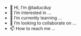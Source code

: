 - 👋 Hi, I’m @taducduy
- 👀 I’m interested in ...
- 🌱 I’m currently learning ...
- 💞️ I’m looking to collaborate on ...
- 📫 How to reach me ...

<!---
taducduy/taducduy is a ✨ special ✨ repository because its `README.md` (this file) appears on your GitHub profile.
You can click the Preview link to take a look at your changes.
--->
